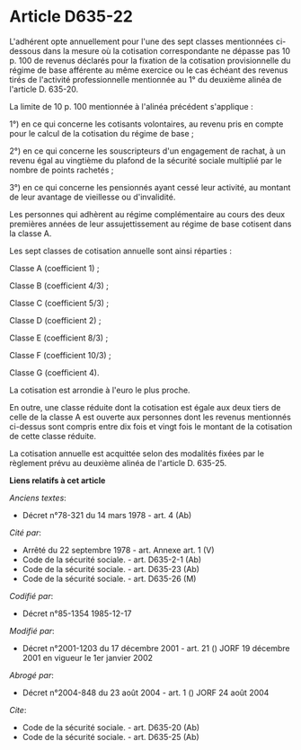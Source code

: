 # Article D635-22

L'adhérent opte annuellement pour l'une des sept classes mentionnées ci-dessous dans la mesure où la cotisation
correspondante ne dépasse pas 10 p. 100 de revenus déclarés pour la fixation de la cotisation provisionnelle du régime de
base afférente au même exercice ou le cas échéant des revenus tirés de l'activité professionnelle mentionnée au 1° du
deuxième alinéa de l'article D. 635-20.

La limite de 10 p. 100 mentionnée à l'alinéa précédent s'applique : 

1°) en ce qui concerne les cotisants volontaires, au revenu pris en compte pour le calcul de la cotisation du régime de
base ; 

2°) en ce qui concerne les souscripteurs d'un engagement de rachat, à un revenu égal au vingtième du plafond de la sécurité
sociale multiplié par le nombre de points rachetés ; 

3°) en ce qui concerne les pensionnés ayant cessé leur activité, au montant de leur avantage de vieillesse ou d'invalidité. 

Les personnes qui adhèrent au régime complémentaire au cours des deux premières années de leur assujettissement au régime de
base cotisent dans la classe A. 

Les sept classes de cotisation annuelle sont ainsi réparties :

Classe A (coefficient 1) ; 

Classe B (coefficient 4/3) ; 

Classe C (coefficient 5/3) ; 

Classe D (coefficient 2) ; 

Classe E (coefficient 8/3) ; 

Classe F (coefficient 10/3) ; 

Classe G (coefficient 4). 

La cotisation est arrondie à l'euro le plus proche.

En outre, une classe réduite dont la cotisation est égale aux deux tiers de celle de la classe A est ouverte aux personnes
dont les revenus mentionnés ci-dessus sont compris entre dix fois et vingt fois le montant de la cotisation de cette classe
réduite. 

La cotisation annuelle est acquittée selon des modalités fixées par le règlement prévu au deuxième alinéa de l'article D.
635-25.

**Liens relatifs à cet article**

_Anciens textes_:

  - Décret n°78-321 du 14 mars 1978 - art. 4 (Ab)

_Cité par_:

  - Arrêté du 22 septembre 1978 - art. Annexe art. 1 (V)
  - Code de la sécurité sociale. - art. D635-2-1 (Ab)
  - Code de la sécurité sociale. - art. D635-23 (Ab)
  - Code de la sécurité sociale. - art. D635-26 (M)

_Codifié par_:

  - Décret n°85-1354 1985-12-17

_Modifié par_:

  - Décret n°2001-1203 du 17 décembre 2001 - art. 21 () JORF 19 décembre 2001 en vigueur le 1er janvier 2002

_Abrogé par_:

  - Décret n°2004-848 du 23 août 2004 - art. 1 () JORF 24 août 2004

_Cite_:

  - Code de la sécurité sociale. - art. D635-20 (Ab)
  - Code de la sécurité sociale. - art. D635-25 (Ab)

